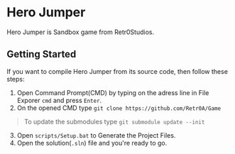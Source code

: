 # Hero Jumper
Hero Jumper is Sandbox game from Retr0Studios.

## Getting Started
If you want to compile Hero Jumper from its source code, then follow these steps:

1. Open Command Prompt(CMD) by typing on the adress line in File Exporer `cmd` and press `Enter`.
2. On the opened CMD type ```git clone https://github.com/Retr0A/Game ```
  > To update the submodules type ```git submodule update --init```
3. Open `scripts/Setup.bat` to Generate the Project Files.
4. Open the solution(`.sln`) file and you're ready to go.
